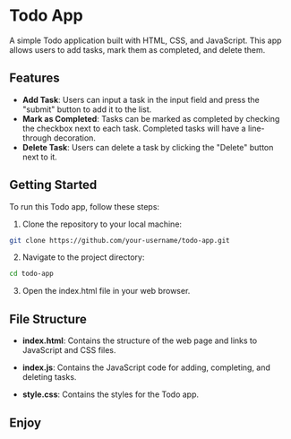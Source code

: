# Todo App 

A simple Todo application built with HTML, CSS, and JavaScript. This app allows users to add tasks, mark them as completed, and delete them.

## Features

- **Add Task**: Users can input a task in the input field and press the "submit" button to add it to the list.
- **Mark as Completed**: Tasks can be marked as completed by checking the checkbox next to each task. Completed tasks will have a line-through decoration.
- **Delete Task**: Users can delete a task by clicking the "Delete" button next to it.

## Getting Started

To run this Todo app, follow these steps:

1. Clone the repository to your local machine:

```bash
git clone https://github.com/your-username/todo-app.git
```
2. Navigate to the project directory:
```bash 
cd todo-app
```
3. Open the index.html file in your web browser.

## File Structure

- **index.html**: Contains the structure of the web page and links to JavaScript and CSS files.

- **index.js**: Contains the JavaScript code for adding, completing, and deleting tasks.

- **style.css**: Contains the styles for the Todo app.

## Enjoy